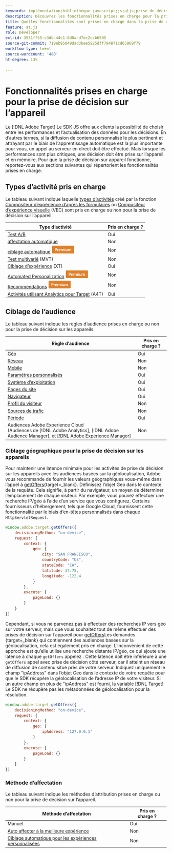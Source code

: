 ```yaml
---
keywords: implémentation;bibliothèque javascript;js;atjs;prise de décision sur les appareils;prise de décision sur les appareils;fonctionnalités prises en charge
description: Découvrez les fonctionnalités prises en charge pour la prise de décision sur l’appareil.
title: Quelles fonctionnalités sont prises en charge dans la prise de décision sur les périphériques ?
feature: at.js
role: Developer
exl-id: 3531ff55-c3db-44c1-8d0a-d7ec2ccb6505
source-git-commit: 719eb95049dad3bee5925dff794871cd65969f79
workflow-type: tm+mt
source-wordcount: '480'
ht-degree: 13%

---
```


# Fonctionnalités prises en charge pour la prise de décision sur l’appareil

Le [!DNL Adobe Target] Le SDK JS offre aux clients la possibilité de choisir entre les performances et l’actualisation des données pour les décisions. En d’autres termes, si la diffusion de contenu personnalisé le plus pertinent et attrayant par le biais de l’apprentissage automatique est la plus importante pour vous, un appel au serveur en direct doit être effectué. Mais lorsque les performances sont plus critiques, une décision doit être prise sur l’appareil et en mémoire. Pour que la prise de décision sur appareil fonctionne, reportez-vous aux sections suivantes qui répertorient les fonctionnalités prises en charge.

## Types d’activité pris en charge

Le tableau suivant indique laquelle [types d’activités](/help/main/c-activities/target-activities-guide.md) créé par la fonction [Compositeur d’expérience d’après les formulaires](/help/main/c-experiences/form-experience-composer.md) ou [Compositeur d’expérience visuelle](/help/main/c-experiences/c-visual-experience-composer/visual-experience-composer.md) (VEC) sont pris en charge ou non pour la prise de décision sur l’appareil.

| Type d’activité | Pris en charge ? |
| --- | --- |
| [Test A/B](/help/main/c-activities/t-test-ab/test-ab.md) | Oui |
| [affectation automatique](/help/main/c-activities/automated-traffic-allocation/automated-traffic-allocation.md) | Non |
| [ciblage automatique](/help/main/c-activities/auto-target/auto-target-to-optimize.md) ![Premium](/help/main/assets/premium.png) | Non |
| [Test multivarié](/help/main/c-activities/c-multivariate-testing/multivariate-testing.md) (MVT) | Non |
| [Ciblage d’expérience](/help/main/c-activities/t-experience-target/experience-target.md) (XT) | Oui |
| [Automated Personalization](/help/main/c-activities/t-automated-personalization/automated-personalization.md) ![Premium](/help/main/assets/premium.png) | Non |
| [Recommendations](/help/main/c-recommendations/recommendations.md) ![Premium](/help/main/assets/premium.png) | Non |
| [Activités utilisant Analytics pour Target](/help/main/c-integrating-target-with-mac/a4t/a4t.md) (A4T) | Oui |

## Ciblage de l’audience

Le tableau suivant indique les règles d’audience prises en charge ou non pour la prise de décision sur les appareils.

| Règle d’audience | Pris en charge ? |
| --- | --- |
| [Géo](/help/main/c-target/c-audiences/c-target-rules/geo.md) | Oui |
| [Réseau](/help/main/c-target/c-audiences/c-target-rules/network.md) | Non |
| [Mobile](/help/main/c-target/c-audiences/c-target-rules/mobile.md) | Non |
| [Paramètres personnalisés](/help/main/c-target/c-audiences/c-target-rules/custom-parameters.md) | Oui |
| [Système d’exploitation](/help/main/c-target/c-audiences/c-target-rules/operating-system.md) | Oui |
| [Pages du site](/help/main/c-target/c-audiences/c-target-rules/site-pages.md) | Oui |
| [Navigateur](/help/main/c-target/c-audiences/c-target-rules/browser.md) | Oui |
| [Profil du visiteur](/help/main/c-target/c-audiences/c-target-rules/visitor-profile.md) | Non |
| [Sources de trafic](/help/main/c-target/c-audiences/c-target-rules/traffic-sources.md) | Non |
| [Période](/help/main/c-target/c-audiences/c-target-rules/time-frame.md) | Oui |
| Audiences Adobe Experience Cloud<br>(Audiences de [!DNL Adobe Analytics], [!DNL Adobe Audience Manager], et [!DNL Adobe Experience Manager] | Non |

### Ciblage géographique pour la prise de décision sur les appareils

Pour maintenir une latence minimale pour les activités de prise de décision sur les appareils avec les audiences basées sur la géolocalisation, Adobe vous recommande de fournir les valeurs géographiques vous-même dans l’appel à [getOffers](https://developer.adobe.com/target/implement/client-side/atjs/atjs-functions/adobe-target-getoffers-atjs-2/){target=_blank}. Définissez l’objet Geo dans le contexte de la requête. Cela signifie, à partir du navigateur, un moyen de déterminer l’emplacement de chaque visiteur. Par exemple, vous pouvez effectuer une recherche IP/géo à l’aide d’un service que vous configurez. Certains fournisseurs d’hébergement, tels que Google Cloud, fournissent cette fonctionnalité par le biais d’en-têtes personnalisés dans chaque `HttpServletRequest`.

```javascript
window.adobe.target.getOffers({ 
	decisioningMethod: "on-device", 
	request: { 
		context: { 
			geo: { 
				city: "SAN FRANCISCO", 
				countryCode: "US", 
				stateCode: "CA", 
				latitude: 37.75, 
				longitude: -122.4 
			} 
		}, 
		execute: { 
			pageLoad: {} 
		} 
	} 
})
```

Cependant, si vous ne parvenez pas à effectuer des recherches IP vers géo sur votre serveur, mais que vous souhaitez tout de même effectuer des prises de décision sur l’appareil pour [getOffers](https://developer.adobe.com/target/implement/client-side/atjs/atjs-functions/adobe-target-getoffers-atjs-2/)Les demandes {target=_blank} qui contiennent des audiences basées sur la géolocalisation, cela est également pris en charge. L’inconvénient de cette approche est qu’elle utilise une recherche distante IP/géo, ce qui ajoute une latence à chaque `getOffers` appelez . Cette latence doit être inférieure à une `getOffers` appel avec prise de décision côté serveur, car il atteint un réseau de diffusion de contenu situé près de votre serveur. Indiquez uniquement le champ &quot;ipAddress&quot; dans l’objet Geo dans le contexte de votre requête pour que le SDK récupère la géolocalisation de l’adresse IP de votre visiteur. Si un autre champ en plus de &quot;ipAddress&quot; est fourni, la variable [!DNL Target] Le SDK ne récupère pas les métadonnées de géolocalisation pour la résolution.

```javascript
window.adobe.target.getOffers({ 
	decisioningMethod: "on-device", 
	request: { 
		context: { 
			geo: { 
				ipAddress: "127.0.0.1" 
			} 
		}, 
		execute: { 
			pageLoad: {} 
		} 
	} 
})
```

### Méthode d’affectation

Le tableau suivant indique les méthodes d’attribution prises en charge ou non pour la prise de décision sur l’appareil.

| Méthode d’affectation | Pris en charge ? |
| --- | --- |
| Manuel | Oui |
| [Auto affecter à la meilleure expérience](/help/main/c-activities/automated-traffic-allocation/automated-traffic-allocation.md) | Non |
| [Ciblage automatique pour les expériences personnalisées](/help/main/c-activities/auto-target/auto-target-to-optimize.md) | Non |
